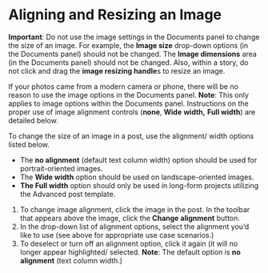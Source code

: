 # Aligning and Resizing an Image

**Important**: Do not use the image settings in the Documents panel to change the size of an image. For example, the **Image size** drop-down options \(in the Documents panel\) should not be changed. The **Image dimensions** area \(in the Documents panel\) should not be changed. Also, within a story, do not click and drag the **image resizing handle**s to resize an image.

If your photos came from a modern camera or phone, there will be no reason to use the image options in the Documents panel. **Note**: This only applies to image options within the Documents panel. Instructions on the proper use of image alignment controls \(**none**, **Wide** **width,** **Full width**\) are detailed below. 

To change the size of an image in a post, use the alignment/ width options listed below. 

* The **no alignment** \(default text column width\) option should be used for portrait-oriented images.
* The **Wide width** option should be used on landscape-oriented images.
* **The Full width** option should only be used in long-form projects utilizing the Advanced post template. 

1. To change image alignment, click the image in the post. In the toolbar that appears above the image, click the **Change alignment** button.
2. In the drop-down list of alignment options, select the alignment you’d like to use \(see above for appropriate use case scenarios.\) 
3. To deselect or turn off an alignment option, click it again \(it will no longer appear highlighted/ selected. **Note**: The default option is **no alignment** \(text column width.\)







